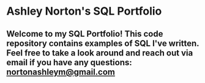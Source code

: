# Ashley Norton's SQL Portfolio

## Welcome to my SQL Portfolio! This code repository contains examples of SQL I've written. Feel free to take a look around and reach out via email if you have any questions: nortonashleym@gmail.com
